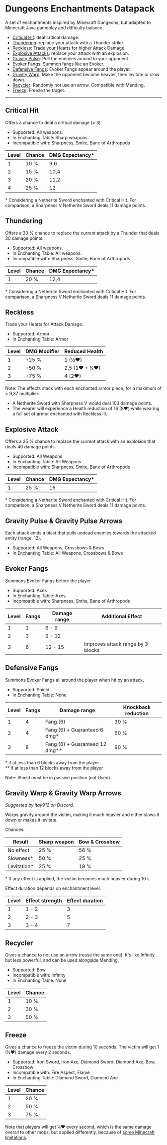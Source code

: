 # Dungeons Enchantments Datapack

A set of enchantments inspired by Minecraft Dungeons, but adapted to Minecraft Java gameplay and difficulty balance.

- [Critical Hit](#critical-hit): deal critical damage.
- [Thundering](#thundering): replace your attack with a Thunder strike.
- [Reckless](#reckless): Trade your Hearts for higher Attack Damage.
- [Explosive Attacks](#explosive-attack): replace your attack with an explosion. 
- [Gravity Pulse](#gravity-pulse--gravity-pulse-arrows): Pull the enemies around to your opponent.
- [Evoker Fangs](#evoker-fangs): Summon fangs like an Evoker.
- [Defensive Fangs](#defensive-fangs): Evoker Fangs appear around the player.
- [Gravity Warp](#gravity-warp--gravity-warp-arrows): Make the opponent become heavier, then levitate or slow down.
- [Recycler](#recycler): Randomly not use an arrow. Compatible with Mending.
- [Freeze](#freeze): Freeze the target.

---

## Critical Hit

Offers a chance to deal a critical damage (× 3).

- Supported: All weapons.
- In Enchanting Table: Sharp weapons.
- Incompatible with: Sharpness, Smite, Bane of Arthropods 

| Level | Chance | DMG Expectancy\* | 
|-------|--------|------------------|
| 1     | 10 %   | 9,6              |
| 2     | 15 %   | 10,4             |
| 3     | 20 %   | 11,2             |
| 4     | 25 %   | 12               |

\* Considering a Netherite Sword enchanted with Critical Hit. For comparison, a Sharpness V Netherite Sword deals 11 damage points.

## Thundering

Offers a 20 % chance to replace the current attack by a Thunder that deals 30 damage points.

- Supported: All weapons.
- In Enchanting Table: All weapons.
- Incompatible with: Sharpness, Smite, Bane of Arthropods

| Level | Chance | DMG Expectancy\* | 
|-------|--------|------------------|
| 1     | 20 %   | 12,4             |

\* Considering a Netherite Sword enchanted with Critical Hit. For comparison, a Sharpness V Netherite Sword deals 11 damage points.

## Reckless

Trade your Hearts for Attack Damage.

- Supported: Armor
- In Enchanting Table: Armor

| Level | DMG Modifier | Reduced Health |
|-------|--------------|----------------|
| 1     | +25 %        | 1 (½❤)         |
| 2     | +50 %        | 2,5 (1❤ + ¼❤)  |
| 3     | +75 %        | 4 (2❤)         |

Note: The effects stack with each enchanted armor piece, for a maximum of × 9,37 multiplier:
 - A Netherite Sword with Sharpness V would deal 103 damage points.
 - The wearer will experience a Health reduction of 16 (8❤) while wearing a full set of armor enchanted with Reckless III.

## Explosive Attack

Offers a 25 % chance to replace the current attack with an explosion that deals 40 damage points.

- Supported: All Weapons
- In Enchanting Table: All Weapons
- Incompatible with: Sharpness, Smite, Bane of Arthropods

| Level | Chance | DMG Expectancy\* | 
|-------|--------|------------------|
| 1     | 25 %   | 16               |

\* Considering a Netherite Sword enchanted with Critical Hit. For comparison, a Sharpness V Netherite Sword deals 11 damage points.

## Gravity Pulse & Gravity Pulse Arrows

Each attack emits a blast that pulls undead enemies towards the attacked entity (range: 12).

- Supported: All Weapons, Crossbows & Bows
- In Enchanting Table: All Weapons, Crossbows & Bows

## Evoker Fangs

Summons Evoker Fangs before the player.

- Supported: Axes
- In Enchanting Table: Axes
- Incompatible with: Sharpness, Smite, Bane of Arthropods

| Level | Fangs | Damage range | Additional Effect                 |
|-------|-------|--------------|-----------------------------------|
| 1     | 1     | 6 - 9        |                                   |
| 2     | 3     | 9 - 12       |                                   |
| 3     | 6     | 12 - 15      | Improves attack range by 3 blocks |

## Defensive Fangs

Summons Evoker Fangs all around the player when hit by an attack.

- Supported: Shield
- In Enchanting Table: None

| Level | Fangs | Damage range                     | Knockback reduction |
|-------|-------|----------------------------------|---------------------|
| 1     | 4     | Fang (6)                         | 30 %                |
| 2     | 4     | Fang (6) + Guaranteed 6 dmg\*    | 60 %                |
| 3     | 8     | Fang (6) + Guaranteed 12 dmg\*\* | 90 %                |

\* if at less than 6 blocks away from the player  
\*\* if at less than 12 blocks away from the player

Note: Shield must be in passive position (not Used).

## Gravity Warp & Gravity Warp Arrows

_Suggested by itay912 on Discord._

Warps gravity around the victim, making it much heavier and either slows it down or makes it levitate.

Chances:

| Result       | Sharp weapon | Bow & Crossbow |
|--------------|--------------|----------------|
| No effect    | 25 %         | 56 %           |
| Slowness\*   | 50 %         | 25 %           |
| Levitation\* | 25 %         | 19 %           |

\* If any effect is applied, the victim becomes much heavier during 10 s.

Effect duration depends on enchantment level:

| Level | Effect strength | Effect duration |
|-------|-----------------|-----------------|
| 1     | 1 - 2           | 3               |
| 2     | 2 - 3           | 5               |
| 3     | 3 - 4           | 7               |

## Recycler

Gives a chance to not use an arrow (reuse the same one). It's like Infinity, but less powerful, and can be used alongside Mending.

- Supported: Bow
- Incompatible with: Infinity
- In Enchanting Table: None

| Level | Chance |
|-------|--------|
| 1     | 10 %   |
| 2     | 30 %   |
| 3     | 50 %   |

## Freeze

Gives a chance to freeze the victim during 10 seconds. The victim will get 1 (½❤) damage every 2 seconds.

- Supported: Iron Sword, Iron Axe, Diamond Sword, Diamond Axe, Bow, Crossbow
- Incompatible with: Fire Aspect, Flame
- In Enchanting Table: Diamond Sword, Diamond Axe

| Level | Chance |
|-------|--------|
| 1     | 20 %   |
| 2     | 50 %   |
| 3     | 75 %   |

Note that players will get ¼❤ every second, which is the same damage overall to other mobs, but applied differently, because of [some Minecraft limitations](<https://feedback.minecraft.net/hc/en-us/community/posts/360039746472/comments/360012186352>).
